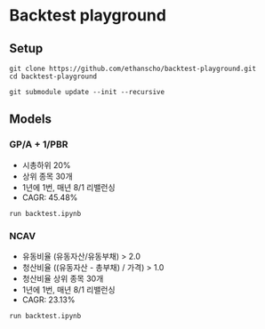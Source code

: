 # Backtest playground

## Setup
```
git clone https://github.com/ethanscho/backtest-playground.git
cd backtest-playground

git submodule update --init --recursive
```

## Models
### GP/A + 1/PBR 
- 시총하위 20%
- 상위 종목 30개 
- 1년에 1번, 매년 8/1 리밸런싱
- CAGR: 45.48%

```
run backtest.ipynb 
```

### NCAV
- 유동비율 (유동자산/유동부채) > 2.0
- 청산비율 ((유동자산 - 총부채) / 가격) > 1.0
- 청산비율 상위 종목 30개 
- 1년에 1번, 매년 8/1 리밸런싱
- CAGR: 23.13%

```
run backtest.ipynb 
```
